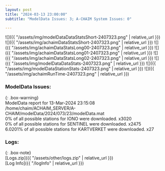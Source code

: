 ```yaml
---
layout: post
title: "2024-03-13 23:00:00"
subtitle: "ModelData Issues: 3; A-CHAIM System Issues: 0"

---
```


![]({{ "/assets/img/modelDataDataStatsShort-2407323.png" | relative_url }})
![]({{ "/assets/img/achaimDataStatsShort-2407323.png" | relative_url }})
![]({{ "/assets/img/achaimDataStatsLong00-2407323.png" | relative_url }})
![]({{ "/assets/img/achaimDataStatsLong01-2407323.png" | relative_url }})
![]({{ "/assets/img/achaimDataStatsLong02-2407323.png" | relative_url }})
![]({{ "/assets/img/modelDataDataStats-2407323.png" | relative_url }})
![]({{ "/assets/img/modelDataStationStats-2407323.png" | relative_url }})
![]({{ "/assets/img/achaimRunTime-2407323.png" | relative_url }})


### ModelData Issues:  
  
{: .box-warning}  
 ModelData report for 13-Mar-2024 23:15:08   
 /home/chaim/ACHAIM_SERVER/A-CHAIM/modelData/2024/073/23/modelData.mat   
 0% of all possible stations for IONO were downloaded. x3020   
 0% of all possible stations for SENTINEL were downloaded. x2475   
 6.0201% of all possible stations for KARTVERKET were downloaded. x27   
  


### Logs:  
  
{: .box-note}  
[Logs.zip]({{ "/assets/other/logs.zip" | relative_url }})  
[Log Info]({{ "/logInfo" | relative_url }})  

